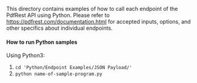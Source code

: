 This directory contains examples of how to call each endpoint of the
PdfRest API using Python. Please refer to https://pdfrest.com/documentation.html
for accepted inputs, options, and other specifics about individual endpoints.

#### How to run Python samples

Using Python3:

1. `cd 'Python/Endpoint Examples/JSON Payload/'`
2. `python name-of-sample-program.py`
